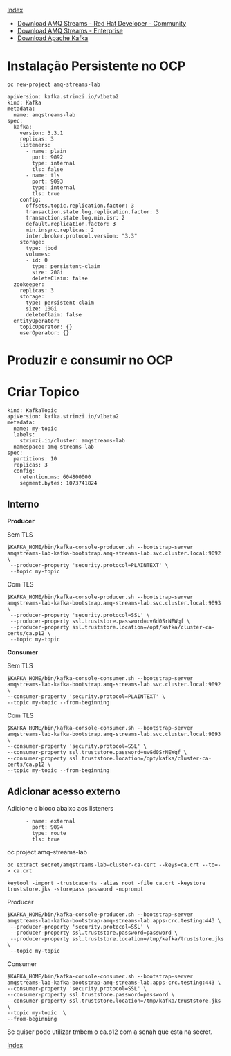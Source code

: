 [Index](./index.md)

- [Download AMQ Streams - Red Hat Developer - Community ](https://developers.redhat.com/products/amq/download)
- [Download AMQ Streams - Enterprise ](https://access.redhat.com/downloads/)
- [Download Apache Kafka](https://kafka.apache.org/downloads)


# Instalação Persistente no OCP

```
oc new-project amq-streams-lab
```

```
apiVersion: kafka.strimzi.io/v1beta2
kind: Kafka
metadata:
  name: amqstreams-lab
spec:
  kafka:
    version: 3.3.1
    replicas: 3
    listeners:
      - name: plain
        port: 9092
        type: internal
        tls: false
      - name: tls
        port: 9093
        type: internal
        tls: true            
    config:
      offsets.topic.replication.factor: 3
      transaction.state.log.replication.factor: 3
      transaction.state.log.min.isr: 2
      default.replication.factor: 3
      min.insync.replicas: 2
      inter.broker.protocol.version: "3.3"
    storage:
      type: jbod
      volumes:
      - id: 0
        type: persistent-claim
        size: 20Gi
        deleteClaim: false
  zookeeper:
    replicas: 3
    storage:
      type: persistent-claim
      size: 10Gi
      deleteClaim: false
  entityOperator:
    topicOperator: {}
    userOperator: {}
```

# Produzir e consumir no OCP

# Criar Topico

```
kind: KafkaTopic
apiVersion: kafka.strimzi.io/v1beta2
metadata:
  name: my-topic
  labels:
    strimzi.io/cluster: amqstreams-lab
  namespace: amq-streams-lab
spec:
  partitions: 10
  replicas: 3
  config:
    retention.ms: 604800000
    segment.bytes: 1073741824
```

## Interno 

**Producer**

Sem TLS
```
$KAFKA_HOME/bin/kafka-console-producer.sh --bootstrap-server amqstreams-lab-kafka-bootstrap.amq-streams-lab.svc.cluster.local:9092 \
 --producer-property 'security.protocol=PLAINTEXT' \
 --topic my-topic
```

Com TLS
```
$KAFKA_HOME/bin/kafka-console-producer.sh --bootstrap-server amqstreams-lab-kafka-bootstrap.amq-streams-lab.svc.cluster.local:9093 \
 --producer-property 'security.protocol=SSL' \
 --producer-property ssl.truststore.password=uvGd0SrNEWqf \
 --producer-property ssl.truststore.location=/opt/kafka/cluster-ca-certs/ca.p12 \
 --topic my-topic
 ```

 **Consumer**

Sem TLS
```
$KAFKA_HOME/bin/kafka-console-consumer.sh --bootstrap-server amqstreams-lab-kafka-bootstrap.amq-streams-lab.svc.cluster.local:9092 \
--consumer-property 'security.protocol=PLAINTEXT' \
--topic my-topic --from-beginning
```

Com TLS
```
$KAFKA_HOME/bin/kafka-console-consumer.sh --bootstrap-server amqstreams-lab-kafka-bootstrap.amq-streams-lab.svc.cluster.local:9093 \
--consumer-property 'security.protocol=SSL' \
--consumer-property ssl.truststore.password=uvGd0SrNEWqf \
--consumer-property ssl.truststore.location=/opt/kafka/cluster-ca-certs/ca.p12 \
--topic my-topic --from-beginning
```

## Adicionar acesso externo

Adicione o bloco abaixo aos listeners

```
      - name: external
        port: 9094
        type: route
        tls: true
```

oc project amq-streams-lab

```
oc extract secret/amqstreams-lab-cluster-ca-cert --keys=ca.crt --to=- > ca.crt
```

```
keytool -import -trustcacerts -alias root -file ca.crt -keystore truststore.jks -storepass password -noprompt
```

Producer
```
$KAFKA_HOME/bin/kafka-console-producer.sh --bootstrap-server amqstreams-lab-kafka-bootstrap-amq-streams-lab.apps-crc.testing:443 \
 --producer-property 'security.protocol=SSL' \
 --producer-property ssl.truststore.password=password \
 --producer-property ssl.truststore.location=/tmp/kafka/truststore.jks \
 --topic my-topic
 ```

 Consumer

 ```
 $KAFKA_HOME/bin/kafka-console-consumer.sh --bootstrap-server amqstreams-lab-kafka-bootstrap-amq-streams-lab.apps-crc.testing:443 \
 --consumer-property 'security.protocol=SSL' \
 --consumer-property ssl.truststore.password=password \
 --consumer-property ssl.truststore.location=/tmp/kafka/truststore.jks \
 --topic my-topic  \
 --from-beginning
 ```

Se quiser pode utilizar tmbem o ca.p12 com a senah que esta na secret.



[Index](./index.md)